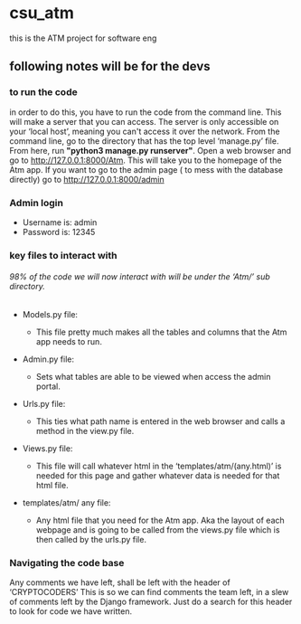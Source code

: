 # csu_atm
this is the ATM project for software eng

## **following notes will be for the devs**


### to run the code
in order to do this, you have to run the code from the command line. This will make a server that you can access. The server is only accessible on your ‘local host’, meaning you can't access it over the network. From the command line, go to the directory that has the top level ‘manage.py’ file. From here, run **"python3 manage.py runserver"**. Open a web browser and go to http://127.0.0.1:8000/Atm. This will take you to the homepage of the Atm app. If you want to go to the admin page ( to mess with the database directly) go to http://127.0.0.1:8000/admin


### Admin login
- Username is: admin
- Password is: 12345


### key files to interact with

###### 98% of the code we will now interact with will be under the ‘Atm/’ sub directory.


- Models.py file:
  - This file pretty much makes all the tables and columns that the Atm app needs to run.

- Admin.py file:
  - Sets what tables are able to be viewed when access the admin portal.

- Urls.py file:
  - This ties what path name is entered in the web browser and calls a method in the view.py file.

- Views.py file:
  - This file will call whatever html in the ‘templates/atm/(any.html)’ is needed for this page and gather whatever data is needed for that html file.

- templates/atm/ any file:
  - Any html file that you need for the Atm app. Aka the layout of each webpage and is going to be called from the views.py file which is then called by the urls.py file.


### Navigating the code base
Any comments we have left, shall be left with the header of ‘CRYPTOCODERS’
This is so we can find comments the team left, in a slew of comments left by the Django framework. Just do a search for this header to look for code we have written.
